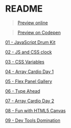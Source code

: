 # README

> [Preview online](https://wispamulet.github.io/javascript-practice/)

> [Preview on Codepen](https://codepen.io/collection/DJNMGE/)

[01 - JavaScript Drum Kit](../../tree/master/01%20-%20JavaScript%20Drum%20Kit)

[02 - JS and CSS clock](../../tree/master/02%20-%20JS%20and%20CSS%20clock)

[03 - CSS Variables](../../tree/master/03%20-%20CSS%20Variables)

[04 - Array Cardio Day 1](../../04%20-%20Array%20Cardio%20Day%201)

[05 - Flex Panel Gallery](../../05%20-%20Flex%20Panel%20Gallery)

[06 - Type Ahead](../../06%20-%20Type%20Ahead)

[07 - Array Cardio Day 2](../../07%20-%20Array%20Cardio%20Day%202)

[08 - Fun with HTML5 Canvas](../../08%20-%20Fun%20with%20HTML5%20Canvas)

[09 - Dev Tools Domination](../../09%20-%20Dev%20Tools%20Domination)
